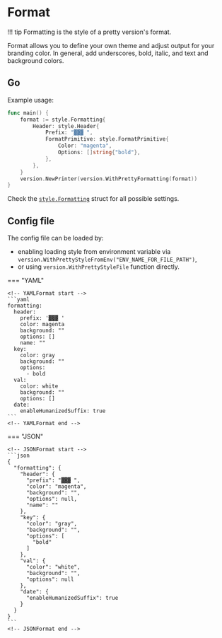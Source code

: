 # Format

!!! tip
    Formatting is the style of a pretty version's format.

Format allows you to define your own theme and adjust output for your branding color. In general, add underscores, bold, italic, and text and background colors.

## Go

Example usage:
```go
func main() {
	format := style.Formatting{
		Header: style.Header{
			Prefix: "▓▓▓ ",
			FormatPrimitive: style.FormatPrimitive{
				Color: "magenta",
				Options: []string{"bold"},
			},
		},
	}
	version.NewPrinter(version.WithPrettyFormatting(format))
}
```

Check the [`style.Formatting`](https://github.com/mszostok/version/blob/main/style/formatting.go#L4) struct for all possible settings.

## Config file

The config file can be loaded by:

- enabling loading style from environment variable via `version.WithPrettyStyleFromEnv("ENV_NAME_FOR_FILE_PATH")`,
- or using `version.WithPrettyStyleFile` function directly.

=== "YAML"

    <!-- YAMLFormat start -->
    ```yaml
    formatting:
      header:
        prefix: '▓▓▓ '
        color: magenta
        background: ""
        options: []
        name: ""
      key:
        color: gray
        background: ""
        options:
          - bold
      val:
        color: white
        background: ""
        options: []
      date:
        enableHumanizedSuffix: true
    ```
    <!-- YAMLFormat end -->

=== "JSON"

    <!-- JSONFormat start -->
    ```json
    {
      "formatting": {
        "header": {
          "prefix": "▓▓▓ ",
          "color": "magenta",
          "background": "",
          "options": null,
          "name": ""
        },
        "key": {
          "color": "gray",
          "background": "",
          "options": [
            "bold"
          ]
        },
        "val": {
          "color": "white",
          "background": "",
          "options": null
        },
        "date": {
          "enableHumanizedSuffix": true
        }
      }
    }
    ```
    <!-- JSONFormat end -->
